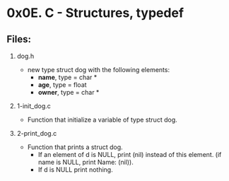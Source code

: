 # 0x0E. C - Structures, typedef

## Files:

1. dog.h
   - new type struct dog with the following elements:
     - **name**, type = char *
     - **age**, type = float
     - **owner**, type = char *

2. 1-init_dog.c
   - Function that initialize a variable of type struct dog.

3. 2-print_dog.c
   - Function that prints a struct dog.
     - If an element of d is NULL, print (nil) instead of this element. (if name is NULL, print Name: (nil)).
     - If d is NULL print nothing.


